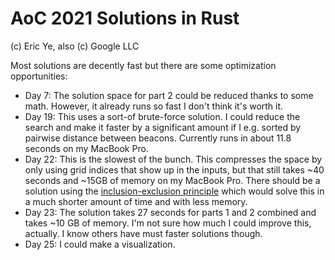 # AoC 2021 Solutions in Rust
(c) Eric Ye, also (c) Google LLC

Most solutions are decently fast but there are some optimization opportunities:
- Day 7: The solution space for part 2 could be reduced thanks to some math. 
  However, it already runs so fast I don't think it's worth it.
- Day 19: This uses a sort-of brute-force solution. I could reduce the search
  and make it faster by a significant amount if I e.g. sorted by pairwise
  distance between beacons. Currently runs in about 11.8 seconds on my MacBook
  Pro.
- Day 22: This is the slowest of the bunch. This compresses the space by only
  using grid indices that show up in the inputs, but that still takes ~40
  seconds and ~15GB of memory on my MacBook Pro. There should be a solution
  using the [inclusion-exclusion principle](https://en.wikipedia.org/wiki/Inclusion–exclusion_principle)
  which would solve this in a much shorter amount of time and with less memory.
- Day 23: The solution takes 27 seconds for parts 1 and 2 combined and takes
  ~10 GB of memory. I'm not sure how much I could improve this, actually.
  I know others have must faster solutions though.
- Day 25: I could make a visualization.
